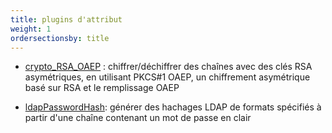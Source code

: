 ```yaml
---
title: plugins d'attribut
weight: 1
ordersectionsby: title
---
```


- [crypto_RSA_OAEP](/setup/configuration/plugins/attributes/crypto_RSA_OAEP/) : chiffrer/déchiffrer des chaînes avec des clés RSA asymétriques, en utilisant PKCS#1 OAEP, un chiffrement asymétrique basé sur RSA et le remplissage OAEP

- [ldapPasswordHash](/setup/configuration/plugins/attributes/ldapPasswordHash/): générer des hachages LDAP de formats spécifiés à partir d'une chaîne contenant un mot de passe en clair
